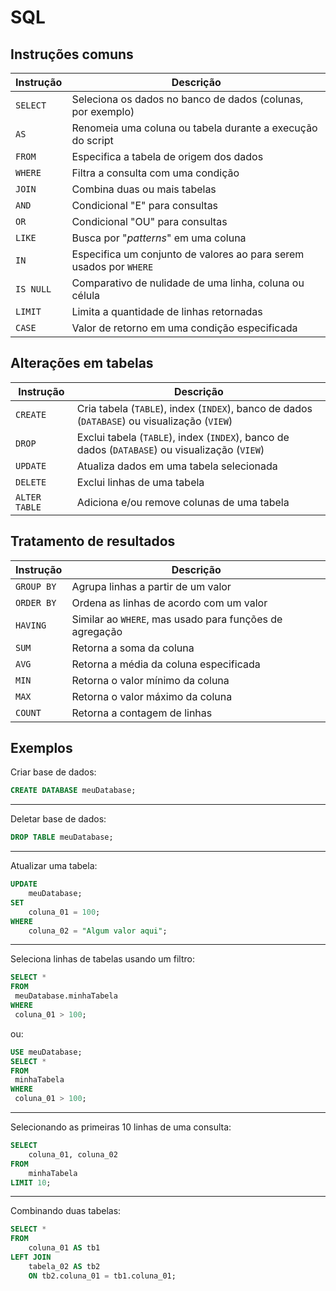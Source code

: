 # SQL

## Instruções comuns

| Instrução | Descrição                                                          |
| --------- | ------------------------------------------------------------------ |
| `SELECT`  | Seleciona os dados no banco de dados (colunas, por exemplo)        |
| `AS`      | Renomeia uma coluna ou tabela durante a execução do script         |
| `FROM`    | Especifica a tabela de origem dos dados                             |
| `WHERE`   | Filtra a consulta com uma condição                                 |
| `JOIN`    | Combina duas ou mais tabelas                                       |
| `AND`     | Condicional "E" para consultas                                     |
| `OR`      | Condicional "OU" para consultas                                    |
| `LIKE`    | Busca por "_patterns_" em uma coluna                               |
| `IN`      | Especifica um conjunto de valores ao para serem usados por `WHERE`  |
| `IS NULL` | Comparativo de nulidade de uma linha, coluna ou célula             |
| `LIMIT`   | Limita a quantidade de linhas retornadas                           |
| `CASE`    | Valor de retorno em uma condição especificada                       |

## Alterações em tabelas

| Instrução     | Descrição                                                                                      |
| ------------- | ---------------------------------------------------------------------------------------------- |
| `CREATE`      | Cria tabela (`TABLE`), index (`INDEX`), banco de dados (`DATABASE`) ou visualização (`VIEW`)   |
| `DROP`        | Exclui tabela (`TABLE`), index (`INDEX`), banco de dados (`DATABASE`) ou visualização (`VIEW`) |
| `UPDATE`      | Atualiza dados em uma tabela selecionada                                                       |
| `DELETE`      | Exclui linhas de uma tabela                                                                    |
| `ALTER TABLE` | Adiciona e/ou remove colunas de uma tabela                                                     |

## Tratamento de resultados

| Instrução  | Descrição                                               |
| ---------- | ------------------------------------------------------- |
| `GROUP BY` | Agrupa linhas a partir de um valor                      |
| `ORDER BY` | Ordena as linhas de acordo com um valor                 |
| `HAVING`   | Similar ao `WHERE`, mas usado para funções de agregação |
| `SUM`      | Retorna a soma da coluna                                |
| `AVG`      | Retorna a média da coluna especificada                   |
| `MIN`      | Retorna o valor mínimo da coluna                        |
| `MAX`      | Retorna o valor máximo da coluna                        |
| `COUNT`    | Retorna a contagem de linhas                            |

## Exemplos

Criar base de dados:

```SQL
CREATE DATABASE meuDatabase;
```

---

Deletar base de dados:

```SQL
DROP TABLE meuDatabase;
```

---

Atualizar uma tabela:

```SQL
UPDATE 
    meuDatabase;
SET 
    coluna_01 = 100;
WHERE
    coluna_02 = "Algum valor aqui";
```

---

Seleciona linhas de tabelas usando um filtro:

```SQL
SELECT *
FROM
 meuDatabase.minhaTabela
WHERE
 coluna_01 > 100;
```

ou:

```SQL
USE meuDatabase;
SELECT *
FROM
 minhaTabela
WHERE
 coluna_01 > 100;
```

---

Selecionando as primeiras 10 linhas de uma consulta:

```SQL
SELECT
    coluna_01, coluna_02
FROM
    minhaTabela
LIMIT 10;
```

---

Combinando duas tabelas:

```SQL
SELECT *
FROM
    coluna_01 AS tb1
LEFT JOIN
    tabela_02 AS tb2
    ON tb2.coluna_01 = tb1.coluna_01;
```
